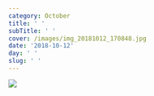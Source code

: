 ```yaml
---
category: October
title: ' '
subTitle: ' '
cover: /images/img_20181012_170848.jpg
date: '2018-10-12'
day: ' '
slug: ' '
---
```

![](/images/img_20181012_170848.jpg)
